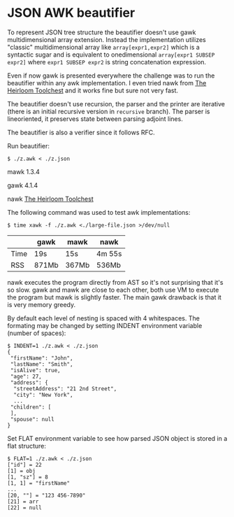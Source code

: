 # JSON AWK beautifier

To represent JSON tree structure the beautifier doesn't use gawk multidimensional array extension. Instead the implementation utilizes "classic" multidimensional array like `array[expr1,expr2]` which is a syntactic sugar and is equivalent to onedimensional `array[expr1 SUBSEP  expr2]` where `expr1 SUBSEP expr2` is string concatenation expression.

Even if now gawk is presented everywhere the challenge was to run the beautifier within any awk implementation. I even tried nawk from [The Heirloom Toolchest](http://heirloom.sourceforge.net/tools.html) and it works fine but sure not very fast.

The beautifier doesn't use recursion, the parser and the printer are iterative (there is an initial recursive version in `recursive` branch). The parser is lineoriented, it preserves state between parsing adjoint lines.

The beautifier is also a verifier since it follows RFC.

Run beautifier:

```
$ ./z.awk < ./z.json

```

mawk 1.3.4

gawk 4.1.4

nawk [The Heirloom Toolchest](http://heirloom.sourcefoge.net/tools.html)


The following command was used to test awk implementations:

```
$ time xawk -f ./z.awk <./large-file.json >/dev/null
```

|      | gawk  | mawk  | nawk   |
| ---  | ---   | ---   | ---    |
| Time | 19s   | 15s   | 4m 55s |
| RSS  | 871Mb | 367Mb | 536Mb  |

nawk executes the program directly from AST so it's not surprising that it's so slow. gawk and mawk are close to each other, both use VM to execute the program but mawk is slightly faster. The main gawk drawback is that it is very memory greedy.

By default each level of nesting is spaced with 4 whitespaces. The formating may be changed by setting INDENT environment variable (number of spaces):

```
$ INDENT=1 ./z.awk < ./z.json
{
 "firstName": "John",
 "lastName": "Smith",
 "isAlive": true,
 "age": 27,
 "address": {
  "streetAddress": "21 2nd Street",
  "city": "New York",
  ...
 "children": [
 ],
 "spouse": null
}

```

Set FLAT environment variable to see how parsed JSON object is stored in a flat structure:

```
$ FLAT=1 ./z.awk < ./z.json
["id"] = 22
[1] = obj
[1, "sz"] = 8
[1, 1] = "firstName"
...
[20, ""] = "123 456-7890"
[21] = arr
[22] = null
```

